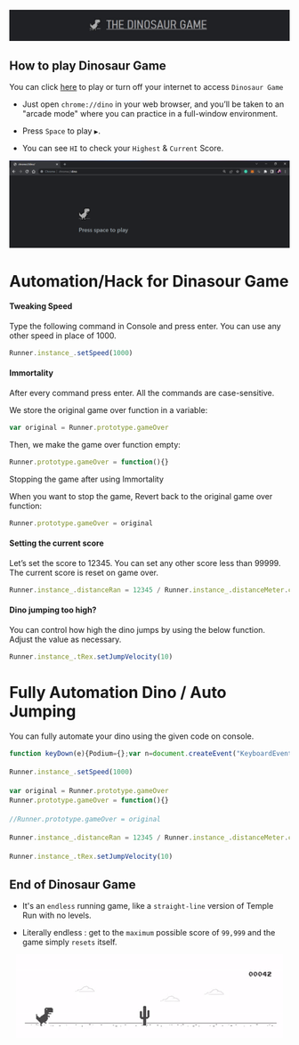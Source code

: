 <!--- header image --->
<p align="left">
  <img alt="" style="{max-height: 0px}" src="./Dinosaur Game/The Dinosaur Game.png">
</p>

## How to play Dinosaur Game

You can click [here](chrome://dino/) to play or turn off your internet to access `Dinosaur Game`

- Just open `chrome://dino` in your web browser, and you’ll be taken to an "arcade mode" where you can practice in a full-window environment.

- Press `Space` to play `▶`.

- You can see `HI` to check your `Highest` & `Current` Score.

<p align="left">
  <img alt="" style="{max-height: 0px}" src="./Dinosaur Game/Press space to play.PNG">
</p>

# Automation/Hack for Dinasour Game

#### Tweaking Speed

Type the following command in Console and press enter. You can use any other speed in place of 1000.

```js
Runner.instance_.setSpeed(1000)
```

#### Immortality

After every command press enter. All the commands are case-sensitive.

We store the original game over function in a variable:

```js
var original = Runner.prototype.gameOver
```

Then, we make the game over function empty:

```js
Runner.prototype.gameOver = function(){}
```

Stopping the game after using Immortality

When you want to stop the game, Revert back to the original game over function:

```js
Runner.prototype.gameOver = original
```

#### Setting the current score

Let’s set the score to 12345. You can set any other score less than 99999. The current score is reset on game over.

```js
Runner.instance_.distanceRan = 12345 / Runner.instance_.distanceMeter.config.COEFFICIENT
```

#### Dino jumping too high?

You can control how high the dino jumps by using the below function. Adjust the value as necessary.

```js
Runner.instance_.tRex.setJumpVelocity(10)
```

# Fully Automation Dino / Auto Jumping

You can fully automate your dino using the given code on console.

```js
function keyDown(e){Podium={};var n=document.createEvent("KeyboardEvent");Object.defineProperty(n,"keyCode",{get:function(){return this.keyCodeVal}}),n.initKeyboardEvent?n.initKeyboardEvent("keydown",!0,!0,document.defaultView,e,e,"","",!1,""):n.initKeyEvent("keydown",!0,!0,document.defaultView,!1,!1,!1,!1,e,0),n.keyCodeVal=e,document.body.dispatchEvent(n)}function keyUp(e){Podium={};var n=document.createEvent("KeyboardEvent");Object.defineProperty(n,"keyCode",{get:function(){return this.keyCodeVal}}),n.initKeyboardEvent?n.initKeyboardEvent("keyup",!0,!0,document.defaultView,e,e,"","",!1,""):n.initKeyEvent("keyup",!0,!0,document.defaultView,!1,!1,!1,!1,e,0),n.keyCodeVal=e,document.body.dispatchEvent(n)}setInterval(function(){Runner.instance_.horizon.obstacles.length>0&&(Runner.instance_.horizon.obstacles[0].xPos<25*Runner.instance_.currentSpeed-Runner.instance_.horizon.obstacles[0].width/2&&Runner.instance_.horizon.obstacles[0].yPos>75&&(keyUp(40),keyDown(38)),Runner.instance_.horizon.obstacles[0].xPos<30*Runner.instance_.currentSpeed-Runner.instance_.horizon.obstacles[0].width/2&&Runner.instance_.horizon.obstacles[0].yPos<=75&&keyDown(40))},5);

Runner.instance_.setSpeed(1000)

var original = Runner.prototype.gameOver
Runner.prototype.gameOver = function(){}

//Runner.prototype.gameOver = original

Runner.instance_.distanceRan = 12345 / Runner.instance_.distanceMeter.config.COEFFICIENT

Runner.instance_.tRex.setJumpVelocity(10)
```

## End of Dinosaur Game

- It's an `endless` running game, like a `straight-line` version of Temple Run with no levels. 

- Literally endless : get to the `maximum` possible score of `99,999` and the game simply `resets` itself.

<p align="center">
  <img alt="" style="{max-height: 0px}" src="./Dinosaur Game/Dino.gif">
</p>
